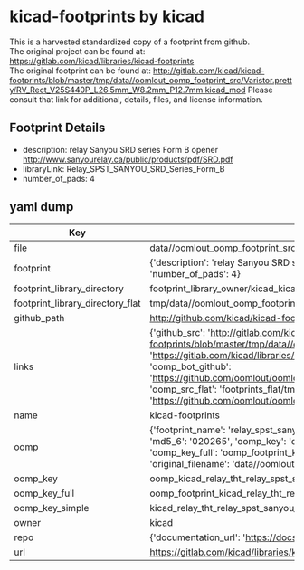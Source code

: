 # kicad-footprints by kicad  
This is a harvested standardized copy of a footprint from github.  
The original project can be found at:  
https://gitlab.com/kicad/libraries/kicad-footprints  
The original footprint can be found at:
http://gitlab.com/kicad/kicad-footprints/blob/master/tmp/data//oomlout_oomp_footprint_src/Varistor.pretty/RV_Rect_V25S440P_L26.5mm_W8.2mm_P12.7mm.kicad_mod
Please consult that link for additional, details, files, and license information.  
## Footprint Details
* description: relay Sanyou SRD series Form B opener http://www.sanyourelay.ca/public/products/pdf/SRD.pdf  
* libraryLink: Relay_SPST_SANYOU_SRD_Series_Form_B  
* number_of_pads: 4  
## yaml dump  
| Key | Value |  
| --- | --- |  
| file | data//oomlout_oomp_footprint_src/kicad-footprints/Relay_THT.pretty/Relay_SPST_SANYOU_SRD_Series_Form_B.kicad_mod |  
| footprint | {'description': 'relay Sanyou SRD series Form B opener http://www.sanyourelay.ca/public/products/pdf/SRD.pdf', 'libraryLink': 'Relay_SPST_SANYOU_SRD_Series_Form_B', 'number_of_pads': 4} |  
| footprint_library_directory | footprint_library_owner/kicad_kicad-footprints/ |  
| footprint_library_directory_flat | tmp/data//oomlout_oomp_footprint_src/footprints_flat/kicad_relay_tht_relay_spst_sanyou_srd_series_form_b/working |  
| github_path | http://github.com/kicad/kicad-footprints/blob/master/tmp/data//oomlout_oomp_footprint_src/Relay_THT.pretty/Relay_SPST_SANYOU_SRD_Series_Form_B.kicad_mod |  
| links | {'github_src': 'http://gitlab.com/kicad/kicad-footprints/blob/master/tmp/data//oomlout_oomp_footprint_src/Varistor.pretty/RV_Rect_V25S440P_L26.5mm_W8.2mm_P12.7mm.kicad_mod', 'github_src_repo': 'https://gitlab.com/kicad/libraries/kicad-footprints', 'oomp_bot': 'tmp/data//oomlout_oomp_footprint_src/footprints/kicad_relay_tht_relay_spst_sanyou_srd_series_form_b/working', 'oomp_bot_github': 'https://github.com/oomlout/oomlout_oomp_footprint_bot/tree/main/tmp/data//oomlout_oomp_footprint_src/footprints/kicad_relay_tht_relay_spst_sanyou_srd_series_form_b/working', 'oomp_src_flat': 'footprints_flat/tmp/data//oomlout_oomp_footprint_src/footprints_flat/kicad_relay_tht_relay_spst_sanyou_srd_series_form_b/working', 'oomp_src_flat_github': 'https://github.com/oomlout/oomlout_oomp_footprint_src/tree/main/tmp/data//oomlout_oomp_footprint_src/footprints_flat/kicad_relay_tht_relay_spst_sanyou_srd_series_form_b/working'} |  
| name | kicad-footprints |  
| oomp | {'footprint_name': 'relay_spst_sanyou_srd_series_form_b', 'library_name': 'relay_tht', 'md5': '020265832849b7f4af604eeb87db13c1', 'md5_10': '0202658328', 'md5_5': '02026', 'md5_6': '020265', 'oomp_key': 'oomp_kicad_relay_tht_relay_spst_sanyou_srd_series_form_b', 'oomp_key_extra': 'oomp_footprint_kicad_relay_tht_relay_spst_sanyou_srd_series_form_b', 'oomp_key_full': 'oomp_footprint_kicad_relay_tht_relay_spst_sanyou_srd_series_form_b_020265', 'oomp_key_simple': 'kicad_relay_tht_relay_spst_sanyou_srd_series_form_b', 'original_filename': 'data//oomlout_oomp_footprint_src/kicad-footprints/Relay_THT.pretty/Relay_SPST_SANYOU_SRD_Series_Form_B.kicad_mod', 'owner_name': 'kicad'} |  
| oomp_key | oomp_kicad_relay_tht_relay_spst_sanyou_srd_series_form_b |  
| oomp_key_full | oomp_footprint_kicad_relay_tht_relay_spst_sanyou_srd_series_form_b |  
| oomp_key_simple | kicad_relay_tht_relay_spst_sanyou_srd_series_form_b |  
| owner | kicad |  
| repo | {'documentation_url': 'https://docs.github.com/rest/repos/repos#get-a-repository', 'message': 'Not Found'} |  
| url | https://gitlab.com/kicad/libraries/kicad-footprints |  

